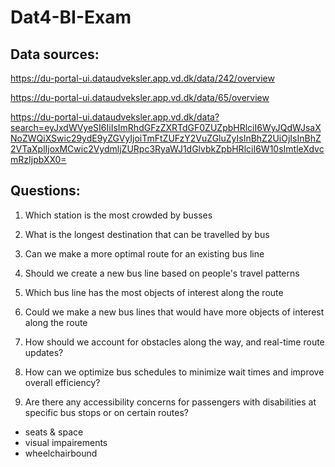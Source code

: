 # Dat4-BI-Exam

## Data sources:

https://du-portal-ui.dataudveksler.app.vd.dk/data/242/overview

https://du-portal-ui.dataudveksler.app.vd.dk/data/65/overview

https://du-portal-ui.dataudveksler.app.vd.dk/data?search=eyJxdWVyeSI6IiIsImRhdGFzZXRTdGF0ZUZpbHRlciI6WyJQdWJsaXNoZWQiXSwic29ydE9yZGVyIjoiTmFtZUFzY2VuZGluZyIsInBhZ2UiOjIsInBhZ2VTaXplIjoxMCwic2VydmljZURpc3RyaWJ1dGlvbkZpbHRlciI6W10sImtleXdvcmRzIjpbXX0=

## Questions:

1. Which station is the most crowded by busses

2. What is the longest destination that can be travelled by bus

3. Can we make a more optimal route for an existing bus line

4. Should we create a new bus line based on people's travel patterns

5. Which bus line has the most objects of interest along the route

6. Could we make a new bus lines that would have more objects of interest along the route

7. How should we account for obstacles along the way, and real-time route updates?

8. How can we optimize bus schedules to minimize wait times and improve overall efficiency?

9. Are there any accessibility concerns for passengers with disabilities at specific bus stops or on certain routes?
  - seats & space
  - visual impairements
  - wheelchairbound
